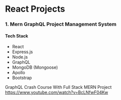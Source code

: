 # React Projects

### 1. Mern GraphQL Project Management System
#### Tech Stack
 - React
 - Express.js
 - Node.js
 - GraphQL
 - MongoDB (Mongoose)
 - Apollo
 - Bootstrap
 
 GraphQL Crash Course With Full Stack MERN Project <br />
https://www.youtube.com/watch?v=BcLNfwF04Kw


